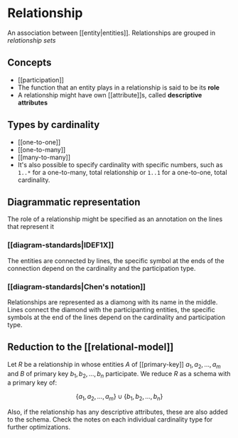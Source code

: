 # Relationship
An association between [[entity|entities]]. Relationships are grouped in *relationship sets*

## Concepts
* [[participation]]
* The function that an entity plays in a relationship is said to be its **role**
* A relationship might have own [[attribute]]s, called **descriptive attributes**

## Types by cardinality
* [[one-to-one]]
* [[one-to-many]]
* [[many-to-many]]
* It's also possible to specify cardinality with specific numbers, such as `1..*` for a one-to-many, total relationship or `1..1` for a one-to-one, total cardinality.

## Diagrammatic representation
The role of a relationship might be specified as an annotation on the lines that represent it

### [[diagram-standards|IDEF1X]]
The entities are connected by lines, the specific symbol at the ends of the connection depend on the cardinality and the participation type.

### [[diagram-standards|Chen's notation]]
Relationships are represented as a diamong with its name in the middle. Lines connect the diamond with the participanting entities, the specific symbols at the end of the lines depend on the cardinality and participation type.

## Reduction to the [[relational-model]]
Let $R$ be a relationship in whose entities $A$ of [[primary-key]] $a_1, a_2, \ldots, a_m$ and $B$ of primary key $b_1, b_2, \ldots, b_n$ participate. We reduce $R$ as a schema with a primary key of:

$$\{a_1, a_2, \ldots, a_m\} \cup \{b_1, b_2, \ldots, b_n\}$$

Also, if the relationship has any descriptive attributes, these are also added to the schema. Check the notes on each individual cardinality type for further optimizations.
